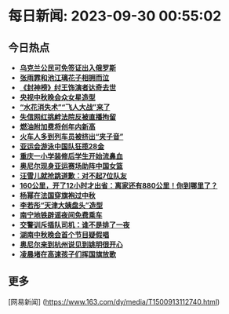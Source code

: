 
# 每日新闻: 2023-09-30 00:55:02
## 今日热点

- **[乌克兰公民可免签证出入俄罗斯](https://www.163.com/search?keyword=%E4%B9%8C%E5%85%8B%E5%85%B0%E5%85%AC%E6%B0%91%E5%8F%AF%E5%85%8D%E7%AD%BE%E8%AF%81%E5%87%BA%E5%85%A5%E4%BF%84%E7%BD%97%E6%96%AF)**
- **[张雨霏和池江璃花子相拥而泣](https://www.163.com/search?keyword=%E5%BC%A0%E9%9B%A8%E9%9C%8F%E5%92%8C%E6%B1%A0%E6%B1%9F%E7%92%83%E8%8A%B1%E5%AD%90%E7%9B%B8%E6%8B%A5%E8%80%8C%E6%B3%A3)**
- **[《封神榜》纣王饰演者达奇去世](https://www.163.com/search?keyword=%E3%80%8A%E5%B0%81%E7%A5%9E%E6%A6%9C%E3%80%8B%E7%BA%A3%E7%8E%8B%E9%A5%B0%E6%BC%94%E8%80%85%E8%BE%BE%E5%A5%87%E5%8E%BB%E4%B8%96)**
- **[央视中秋晚会众女星造型](https://www.163.com/search?keyword=%E5%A4%AE%E8%A7%86%E4%B8%AD%E7%A7%8B%E6%99%9A%E4%BC%9A%E4%BC%97%E5%A5%B3%E6%98%9F%E9%80%A0%E5%9E%8B)**
- **[“水花消失术”“飞人大战”来了](https://www.163.com/search?keyword=%E2%80%9C%E6%B0%B4%E8%8A%B1%E6%B6%88%E5%A4%B1%E6%9C%AF%E2%80%9D%E2%80%9C%E9%A3%9E%E4%BA%BA%E5%A4%A7%E6%88%98%E2%80%9D%E6%9D%A5%E4%BA%86)**
- **[失信网红挑衅法院反被直播拘留](https://www.163.com/search?keyword=%E5%A4%B1%E4%BF%A1%E7%BD%91%E7%BA%A2%E6%8C%91%E8%A1%85%E6%B3%95%E9%99%A2%E5%8F%8D%E8%A2%AB%E7%9B%B4%E6%92%AD%E6%8B%98%E7%95%99)**
- **[燃油附加费将创年内新高](https://www.163.com/search?keyword=%E7%87%83%E6%B2%B9%E9%99%84%E5%8A%A0%E8%B4%B9%E5%B0%86%E5%88%9B%E5%B9%B4%E5%86%85%E6%96%B0%E9%AB%98)**
- **[火车人多到列车员被挤出“夹子音”](https://www.163.com/search?keyword=%E7%81%AB%E8%BD%A6%E4%BA%BA%E5%A4%9A%E5%88%B0%E5%88%97%E8%BD%A6%E5%91%98%E8%A2%AB%E6%8C%A4%E5%87%BA%E2%80%9C%E5%A4%B9%E5%AD%90%E9%9F%B3%E2%80%9D)**
- **[亚运会游泳中国队狂揽28金](https://www.163.com/search?keyword=%E4%BA%9A%E8%BF%90%E4%BC%9A%E6%B8%B8%E6%B3%B3%E4%B8%AD%E5%9B%BD%E9%98%9F%E7%8B%82%E6%8F%BD28%E9%87%91)**
- **[重庆一小学装修后学生开始流鼻血](https://www.163.com/search?keyword=%E9%87%8D%E5%BA%86%E4%B8%80%E5%B0%8F%E5%AD%A6%E8%A3%85%E4%BF%AE%E5%90%8E%E5%AD%A6%E7%94%9F%E5%BC%80%E5%A7%8B%E6%B5%81%E9%BC%BB%E8%A1%80)**
- **[奥尼尔现身亚运赛场助阵中国女篮](https://www.163.com/search?keyword=%E5%A5%A5%E5%B0%BC%E5%B0%94%E7%8E%B0%E8%BA%AB%E4%BA%9A%E8%BF%90%E8%B5%9B%E5%9C%BA%E5%8A%A9%E9%98%B5%E4%B8%AD%E5%9B%BD%E5%A5%B3%E7%AF%AE)**
- **[汪雪儿就抢跳道歉：对不起7位队友](https://www.163.com/search?keyword=%E6%B1%AA%E9%9B%AA%E5%84%BF%E5%B0%B1%E6%8A%A2%E8%B7%B3%E9%81%93%E6%AD%89%EF%BC%9A%E5%AF%B9%E4%B8%8D%E8%B5%B77%E4%BD%8D%E9%98%9F%E5%8F%8B)**
- **[160公里，开了12小时才出省：离家还有880公里！你到哪里了？](https://www.163.com/search?keyword=160%E5%85%AC%E9%87%8C%EF%BC%8C%E5%BC%80%E4%BA%8612%E5%B0%8F%E6%97%B6%E6%89%8D%E5%87%BA%E7%9C%81%EF%BC%9A%E7%A6%BB%E5%AE%B6%E8%BF%98%E6%9C%89880%E5%85%AC%E9%87%8C%EF%BC%81%E4%BD%A0%E5%88%B0%E5%93%AA%E9%87%8C%E4%BA%86%EF%BC%9F)**
- **[杨幂在法国穿旗袍过中秋](https://www.163.com/search?keyword=%E6%9D%A8%E5%B9%82%E5%9C%A8%E6%B3%95%E5%9B%BD%E7%A9%BF%E6%97%97%E8%A2%8D%E8%BF%87%E4%B8%AD%E7%A7%8B)**
- **[李若彤“天津大姨盘头”造型](https://www.163.com/search?keyword=%E6%9D%8E%E8%8B%A5%E5%BD%A4%E2%80%9C%E5%A4%A9%E6%B4%A5%E5%A4%A7%E5%A7%A8%E7%9B%98%E5%A4%B4%E2%80%9D%E9%80%A0%E5%9E%8B)**
- **[南宁地铁辟谣夜间免费乘车](https://www.163.com/search?keyword=%E5%8D%97%E5%AE%81%E5%9C%B0%E9%93%81%E8%BE%9F%E8%B0%A3%E5%A4%9C%E9%97%B4%E5%85%8D%E8%B4%B9%E4%B9%98%E8%BD%A6)**
- **[交警训斥插队司机：谁不是排了一夜](https://www.163.com/search?keyword=%E4%BA%A4%E8%AD%A6%E8%AE%AD%E6%96%A5%E6%8F%92%E9%98%9F%E5%8F%B8%E6%9C%BA%EF%BC%9A%E8%B0%81%E4%B8%8D%E6%98%AF%E6%8E%92%E4%BA%86%E4%B8%80%E5%A4%9C)**
- **[湖南中秋晚会首个节目疑假唱](https://www.163.com/search?keyword=%E6%B9%96%E5%8D%97%E4%B8%AD%E7%A7%8B%E6%99%9A%E4%BC%9A%E9%A6%96%E4%B8%AA%E8%8A%82%E7%9B%AE%E7%96%91%E5%81%87%E5%94%B1)**
- **[奥尼尔来到杭州说见到姚明很开心](https://www.163.com/search?keyword=%E5%A5%A5%E5%B0%BC%E5%B0%94%E6%9D%A5%E5%88%B0%E6%9D%AD%E5%B7%9E%E8%AF%B4%E8%A7%81%E5%88%B0%E5%A7%9A%E6%98%8E%E5%BE%88%E5%BC%80%E5%BF%83)**
- **[凌晨堵在高速孩子们挥国旗放歌](https://www.163.com/search?keyword=%E5%87%8C%E6%99%A8%E5%A0%B5%E5%9C%A8%E9%AB%98%E9%80%9F%E5%AD%A9%E5%AD%90%E4%BB%AC%E6%8C%A5%E5%9B%BD%E6%97%97%E6%94%BE%E6%AD%8C)**

## 更多
[网易新闻] (https://www.163.com/dy/media/T1500913112740.html)
